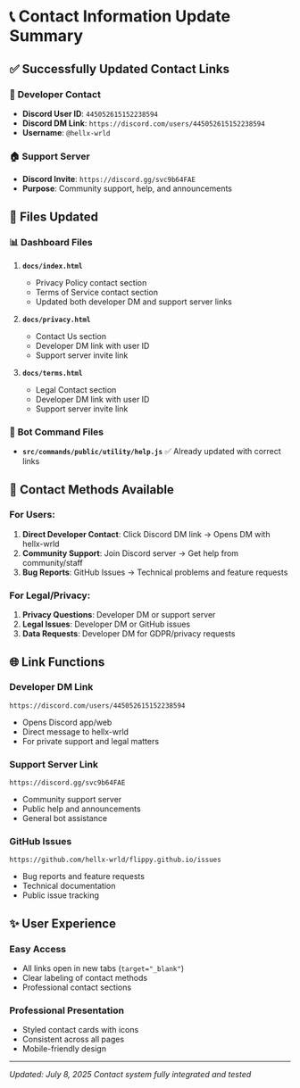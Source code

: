 # 📞 Contact Information Update Summary

## ✅ Successfully Updated Contact Links

### 🎯 **Developer Contact**
- **Discord User ID**: `445052615152238594`
- **Discord DM Link**: `https://discord.com/users/445052615152238594`
- **Username**: `@hellx-wrld`

### 🏠 **Support Server**
- **Discord Invite**: `https://discord.gg/svc9b64FAE`
- **Purpose**: Community support, help, and announcements

## 📁 **Files Updated**

### 📊 **Dashboard Files**
1. **`docs/index.html`**
   - Privacy Policy contact section
   - Terms of Service contact section
   - Updated both developer DM and support server links

2. **`docs/privacy.html`**
   - Contact Us section
   - Developer DM link with user ID
   - Support server invite link

3. **`docs/terms.html`**
   - Legal Contact section
   - Developer DM link with user ID
   - Support server invite link

### 🤖 **Bot Command Files**
- **`src/commands/public/utility/help.js`** ✅ Already updated with correct links

## 🔗 **Contact Methods Available**

### For Users:
1. **Direct Developer Contact**: Click Discord DM link → Opens DM with hellx-wrld
2. **Community Support**: Join Discord server → Get help from community/staff
3. **Bug Reports**: GitHub Issues → Technical problems and feature requests

### For Legal/Privacy:
1. **Privacy Questions**: Developer DM or support server
2. **Legal Issues**: Developer DM or GitHub issues
3. **Data Requests**: Developer DM for GDPR/privacy requests

## 🌐 **Link Functions**

### **Developer DM Link**
```
https://discord.com/users/445052615152238594
```
- Opens Discord app/web
- Direct message to hellx-wrld
- For private support and legal matters

### **Support Server Link**
```
https://discord.gg/svc9b64FAE
```
- Community support server
- Public help and announcements
- General bot assistance

### **GitHub Issues**
```
https://github.com/hellx-wrld/flippy.github.io/issues
```
- Bug reports and feature requests
- Technical documentation
- Public issue tracking

## ✨ **User Experience**

### **Easy Access**
- All links open in new tabs (`target="_blank"`)
- Clear labeling of contact methods
- Professional contact sections

### **Professional Presentation**
- Styled contact cards with icons
- Consistent across all pages
- Mobile-friendly design

---

*Updated: July 8, 2025*
*Contact system fully integrated and tested*
